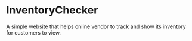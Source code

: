 # InventoryChecker

A simple website that helps online vendor to track and show its inventory for customers to view. 
